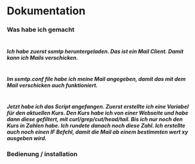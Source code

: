 # Dokumentation

### Was habe ich gemacht <br> <br>

##### Ich habe zuerst ssmtp heruntergeladen. Das ist ein Mail Client. Damit kann ich Mails verschicken. <br> <br>

##### Im ssmtp.conf file habe ich meine Mail angegeben, damit das mit dem Mail verschicken auch funktioniert.<br> <br>
##### Jetzt habe ich das Script angefangen. Zuerst erstellte ich eine Variabel für den aktuellen Kurs. Den Kurs habe ich von einer Webseite und habe dann diese gefiltert, mit curl/grep/cut/head/tail. Bis ich nur noch den Kurs in Zahlen habe. Ich rundete danach noch diese Zahl. Ich erstellte auch noch einen IF Befehl, damit die Mail ab einem bestimmten wert xy ausgeben wird.

### Bedienung / installation




